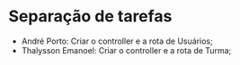 # Separação de tarefas

 - André Porto: Criar o controller e a rota de Usuários; <br />
 - Thalysson Emanoel: Criar o controller e a rota de Turma; <br />
